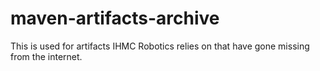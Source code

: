 # maven-artifacts-archive
This is used for artifacts IHMC Robotics relies on that have gone missing from the internet.
